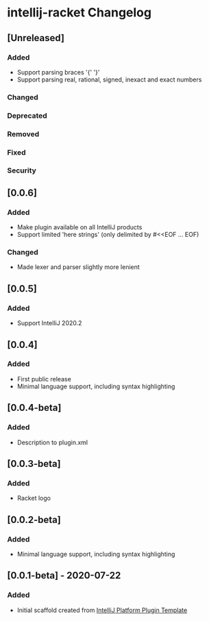 <!-- Keep a Changelog guide -> https://keepachangelog.com -->

# intellij-racket Changelog

## [Unreleased]
### Added
- Support parsing braces '{' '}'
- Support parsing real, rational, signed, inexact and exact numbers  

### Changed

### Deprecated

### Removed

### Fixed

### Security
## [0.0.6]
### Added
- Make plugin available on all IntelliJ products
- Support limited 'here strings' (only delimited by #<<EOF ... EOF)

### Changed
- Made lexer and parser slightly more lenient

## [0.0.5]
### Added
- Support IntelliJ 2020.2

## [0.0.4]
### Added
- First public release
- Minimal language support, including syntax highlighting

## [0.0.4-beta]
### Added
- Description to plugin.xml

## [0.0.3-beta]
### Added
- Racket logo

## [0.0.2-beta]
### Added
- Minimal language support, including syntax highlighting

## [0.0.1-beta] - 2020-07-22
### Added
- Initial scaffold created from [IntelliJ Platform Plugin Template](https://github.com/JetBrains/intellij-platform-plugin-template)

